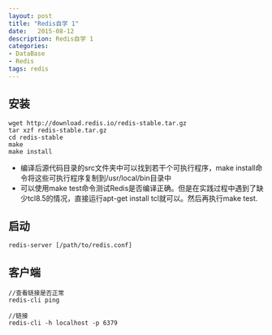 ```yaml
---
layout: post
title: "Redis自学 1"
date:   2015-08-12
description: Redis自学 1
categories:
- DataBase
- Redis
tags: redis
---
```


## 安装
```
wget http://download.redis.io/redis-stable.tar.gz
tar xzf redis-stable.tar.gz
cd redis-stable
make
make install
```

* 编译后源代码目录的src文件夹中可以找到若干个可执行程序，make install命令将这些可执行程序复制到/usr/local/bin目录中
* 可以使用make test命令测试Redis是否编译正确。但是在实践过程中遇到了缺少tcl8.5的情况，直接运行apt-get install tcl就可以。然后再执行make test.

## 启动
```
redis-server [/path/to/redis.conf]
```
## 客户端
```
//查看链接是否正常
redis-cli ping

//链接
redis-cli -h localhost -p 6379
```